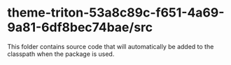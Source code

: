 # theme-triton-53a8c89c-f651-4a69-9a81-6df8bec74bae/src

This folder contains source code that will automatically be added to the classpath when
the package is used.
